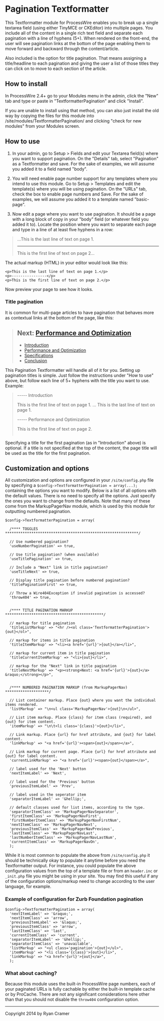 # Pagination Textformatter

This Textformatter module for ProcessWire enables you to break up a single textarea field 
(using either TinyMCE or CKEditor) into multiple pages. You include all of the content in 
a single rich text field and separate each pagination with a line of hyphens (5+). 
When rendered on the front-end, the user will see pagination links at the bottom of the 
page enabling them to move forward and backward through the content/article. 

Also included is the option for title pagination. That means assigning a title/headline to 
each pagination and giving the user a list of those titles they can click on to move to 
each section of the article. 


## How to install 

In ProcessWire 2.4+ go to your Modules menu in the admin, click the "New" tab and 
type or paste in "TextformatterPagination" and click "Install". 

If you are unable to install using that method, you can also just install the old way 
by copying the files for this module into /site/modules/TextformatterPagination/ and 
clicking "check for new modules" from your Modules screen. 


## How to use

1. In your admin, go to Setup > Fields and edit your Textarea field(s) where you want to
support pagination. On the "Details" tab, select "Pagination" as a Textformatter and save. 
For the sake of examples, we will assume you added it to a field named "body". 

2. You will need enable page number support for any templates where you intend to use this
module. Go to Setup > Templates and edit the template(s) where you will be using 
pagination. On the "URLs" tab, check the box to enable page numbers and Save. For the sake
of examples, we will assume you added it to a template named "basic-page". 

3. Now edit a page where you want to use pagination. It should be a page with a long block
of copy in your "body" field (or whatever field you added it to). Locate the position where 
you want to separate each page and type in a line of at least five hyphens in a row:

> ...This is the last line of text on page 1.
> 
> ----------------
> 
> This is the first line of text on page 2...

The actual markup (HTML) in your editor would look like this: 

`````
<p>This is the last line of text on page 1.</p>
<p>----------------</p>
<p>This is the first line of text on page 2.</p>
`````

Now preview your page to see how it looks. 


### Title pagination

It is common for multi-page articles to have pagination that behaves more as contextual
links at the bottom of the page, like this:

> 
> Next: [Performance and Optimization](#)
> ---------- 
> - [Introduction](#)
> - [Performance and Optimization](#)
> - [Specifications](#)
> - [Conclusion](#)

This Pagination Textformatter will handle all of it for you. Setting up pagination 
titles is simple. Just follow the instructions under "How to use" above, but follow 
each line of 5+ hyphens with the title you want to use. Example:

> ----- Introduction
> 
> This is the first line of text on page 1.
> ...
> This is the last line of text on page 1. 
> 
> ----- Performance and Optimization
> 
> This is the first line of text on page 2. 
> `````

Specifying a title for the first pagination (as in "Introduction" above) is optional.
If a title is not specified at the top of the content, the page title will be used as 
the title for the first pagination. 


## Customization and options

All customization and options are configured in your `/site/config.php` file by specifying
a `$config->TextformatterPagination = array(...);` containing the options you want to 
modify. Below is a list of all options with the default values. There is no need to 
specify all the options. Just specify the ones you want to change from the defaults. Note
that many of these come from the MarkupPagerNav module, which is used by this module
for outputting numbered pagination. 

```````
$config->TextformatterPagination = array(

  /**** TOGGLES *************************************************************/

  // Use numbered pagination?
  'useNumberPagination' => true, 

  // Use title pagination? (when available)
  'useTitlePagination' => true, 

  // Include a "Next" link in title pagination?
  'useTitleNext' => true, 

  // Display title pagination before numbered pagination?
  'titlePaginationFirst' => true, 

  // Throw a Wire404Exception if invalid pagination is accessed?
  'throw404' => true, 


  /**** TITLE PAGINATION MARKUP *********************************************/

  // markup for title pagination
  'titleListMarkup' => "<hr /><ol class='TextformatterPagination'>{out}</ol>", 

  // markup for items in title pagination
  'titleItemMarkup' => "<li><a href='{url}'>{out}</a></li>", 

  // markup for current item in title pagination
  'titleCurrentItemMarkup' => "<li>{out}</li>", 

  // markup for the "Next" link in title pagination
  'titleNextMarkup' => "<p><strong>Next: <a href='{url}'>{out}</a> &raquo;</strong></p>", 


  /**** NUMBERED PAGINATION MARKUP (from MarkupPagerNav) ********************/

  // List container markup. Place {out} where you want the individual items rendered. 
  'listMarkup' => "\n<ul class='MarkupPagerNav'>{out}\n</ul>",

  // List item markup. Place {class} for item class (required), and {out} for item content. 
  'itemMarkup' => "\n\t<li class='{class}'>{out}</li>",

  // Link markup. Place {url} for href attribute, and {out} for label content. 
  'linkMarkup' => "<a href='{url}'><span>{out}</span></a>", 

  // Link markup for current page. Place {url} for href attribute and {out} for label content. 
  'currentLinkMarkup' => "<a href='{url}'><span>{out}</span></a>", 

  // label used for the 'Next' button
  'nextItemLabel' => 'Next', 

  // label used for the 'Previous' button
  'previousItemLabel' => 'Prev', 

  // label used in the seperator item
  'separatorItemLabel' => '&hellip;', 

  // default classes used for list items, according to the type. 
  'separatorItemClass' => 'MarkupPagerNavSeparator', 
  'firstItemClass' => 'MarkupPagerNavFirst', 
  'firstNumberItemClass' => 'MarkupPagerNavFirstNum', 
  'nextItemClass' => 'MarkupPagerNavNext', 
  'previousItemClass' => 'MarkupPagerNavPrevious', 
  'lastItemClass' => 'MarkupPagerNavLast', 
  'lastNumberItemClass' => 'MarkupPagerNavLastNum',
  'currentItemClass' => 'MarkupPagerNavOn', 
  ); 

```````

While it is most common to populate the above from `/site/config.php` it should be 
technically okay to populate it anytime before you need the Textformatter output. For instance,
you could populate the above configuration values from the top of a template file or from 
an `header.inc` or `_init.php` file you might be using in your site. You may find this useful
if any of the configuration options/markup need to change according to the user language, 
for example. 

### Example of configuration for Zurb Foundation pagination

`````````
$config->TextformatterPagination = array(
  'nextItemLabel' => '&raquo;',
  'nextItemClass' => 'arrow',
  'previousItemLabel' => '&laquo;',
  'previousItemClass' => 'arrow',
  'lastItemClass' => 'last',
  'currentItemClass' => 'current',
  'separatorItemLabel' => '&hellip;',
  'separatorItemClass' => 'unavailable',
  'listMarkup' => "<ul class='pagination'>{out}</ul>",
  'itemMarkup' => "<li class='{class}'>{out}</li>",
  'linkMarkup' => "<a href='{url}'>{out}</a>",
  );
`````````

### What about caching?

Because this module uses the built-in ProcessWire page numbers, each of your paginated
URLs is fully cachable by either the built-in template cache or by ProCache. There are not
any significant considerations here other than that you should not disable the `throw404`
configuration option. 

-------
Copyright 2014 by Ryan Cramer
